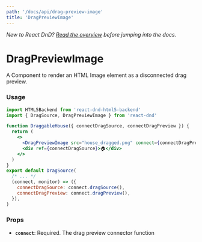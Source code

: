 ```yaml
---
path: '/docs/api/drag-preview-image'
title: 'DragPreviewImage'
---
```


_New to React DnD? [Read the overview](/docs/overview) before jumping into the docs._

# DragPreviewImage

A Component to render an HTML Image element as a disconnected drag preview.

### Usage

```jsx
import HTML5Backend from 'react-dnd-html5-backend'
import { DragSource, DragPreviewImage } from 'react-dnd'

function DraggableHouse({ connectDragSource, connectDragPreview }) {
  return (
    <>
      <DragPreviewImage src="house_dragged.png" connect={connectDragPreview} />
      <div ref={connectDragSource}>🏠</div>
    </>
  )
}
export default DragSource(
  /* ... */
  (connect, monitor) => ({
    connectDragSource: connect.dragSource(),
    connectDragPreview: connect.dragPreview(),
  }),
)
```

### Props

- **`connect`**: Required. The drag preview connector function
